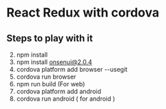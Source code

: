 # React Redux with cordova

## Steps to play with it

2. npm install
3. npm install onsenui@2.0.4
4. cordova platform add browser --usegit
5. cordova run browser
6. npm run build (For web)
7. cordova platform add android
8. cordova run android ( for android )

